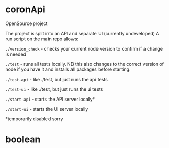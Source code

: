 # coronApi

OpenSource project 

The project is split into an API and separate UI (currently undeveloped)
A run script on the main repo allows: 

`./version_check` - checks your current node version to confirm if a change is needed 

`./test` - runs all tests locally. NB this also changes to the correct version of node if you have it and installs all packages before starting.

`./test-api` - like ./test, but just runs the api tests

`./test-ui` - like ./test, but just runs the ui tests

`./start-api` - starts the API server locally* 

`./start-ui` - starts the UI server locally

*temporarily disabled sorry
# boolean
